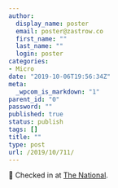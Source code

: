 ```yaml
---
author:
  display_name: poster
  email: poster@zastrow.co
  first_name: ""
  last_name: ""
  login: poster
categories:
- Micro
date: "2019-10-06T19:56:34Z"
meta:
  _wpcom_is_markdown: "1"
parent_id: "0"
password: ""
published: true
status: publish
tags: []
title: ""
type: post
url: /2019/10/711/
---
```

<p><span>📍</span> Checked in at <a href="http://4sq.com/61MPTU">The National</a>.</p>
